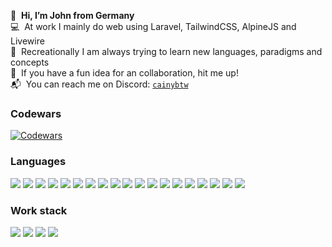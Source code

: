 👋 &nbsp;**Hi, I’m John from Germany**<br>
💻 &nbsp;At work I mainly do web using Laravel, TailwindCSS, AlpineJS and Livewire<br>
🌱 &nbsp;Recreationally I am always trying to learn new languages, paradigms and concepts<br>
🤝 &nbsp;If you have a fun idea for an collaboration, hit me up!<br>
📬 &nbsp;You can reach me on Discord: [`cainybtw`](https://discord.com/users/367649485423116291)<br>

### Codewars
[![Codewars](https://www.codewars.com/users/cainydev/badges/large)](https://www.codewars.com/users/cainydev/)

### Languages
<p align="left">
  <!-- Functional / Typed Languages -->
  <img src="https://img.shields.io/badge/haskell-5e5086?style=for-the-badge&logo=haskell&logoColor=white"/>
  <img src="https://img.shields.io/badge/ocaml-c24f1e?style=for-the-badge&logo=ocaml&logoColor=white"/>
  <img src="https://img.shields.io/badge/reasonml-%23DD4B39.svg?style=for-the-badge&logo=reason&logoColor=white"/>
  <img src="https://img.shields.io/badge/elixir-%234B275F.svg?style=for-the-badge&logo=elixir&logoColor=white"/>
  <img src="https://img.shields.io/badge/scala-%23DC322F.svg?style=for-the-badge&logo=scala&logoColor=white"/>
  <!-- Web -->
  <img src="https://img.shields.io/badge/javascript-%23323330.svg?style=for-the-badge&logo=javascript&logoColor=white"/>
  <img src="https://img.shields.io/badge/typescript-%23007ACC.svg?style=for-the-badge&logo=typescript&logoColor=white"/>
  <!-- Backend & Databases -->
  <img src="https://img.shields.io/badge/php-%23777BB4.svg?style=for-the-badge&logo=php&logoColor=white"/>
  <img src="https://img.shields.io/badge/sql-%2300758F.svg?style=for-the-badge&logo=postgresql&logoColor=white"/>
  <img src="https://img.shields.io/badge/mysql-4479A1.svg?style=for-the-badge&logo=mysql&logoColor=white"/>
  <img src="https://img.shields.io/badge/java-%23ED8B00.svg?style=for-the-badge&logo=openjdk&logoColor=white"/>
  <!-- Systems / Scripting -->
  <img src="https://img.shields.io/badge/rust-%23000000.svg?style=for-the-badge&logo=rust&logoColor=white"/>
  <img src="https://img.shields.io/badge/swift-%23F05138?style=for-the-badge&logo=swift&logoColor=white"/>
  <img src="https://img.shields.io/badge/c%23-239120?style=for-the-badge&logo=c-sharp&logoColor=white"/>
  <img src="https://img.shields.io/badge/c++-%2300599C.svg?style=for-the-badge&logo=c%2B%2B&logoColor=white"/>
  <img src="https://img.shields.io/badge/c-%2300599C.svg?style=for-the-badge&logo=c&logoColor=white"/>
  <img src="https://img.shields.io/badge/python-3670A0?style=for-the-badge&logo=python&logoColor=white"/>
  <img src="https://img.shields.io/badge/lua-%232C2D72.svg?style=for-the-badge&logo=lua&logoColor=white"/>
  <img src="https://img.shields.io/badge/bash-%234EAA25.svg?style=for-the-badge&logo=gnubash&logoColor=white"/>
</p>

### Work stack
<p align="left">
  <img src="https://img.shields.io/badge/laravel-%23f53003.svg?style=for-the-badge&logo=laravel&logoColor=white"/>
  <img src="https://img.shields.io/badge/livewire-%23fb70a9.svg?style=for-the-badge&logo=livewire&logoColor=white"/>
  <img src="https://img.shields.io/badge/tailwindcss-%2300bcff.svg?style=for-the-badge&logo=tailwind-css&logoColor=white"/>
  <img src="https://img.shields.io/badge/alpine.js-%2377c1d2.svg?style=for-the-badge&logo=alpinedotjs&logoColor=white"/>
</p>

